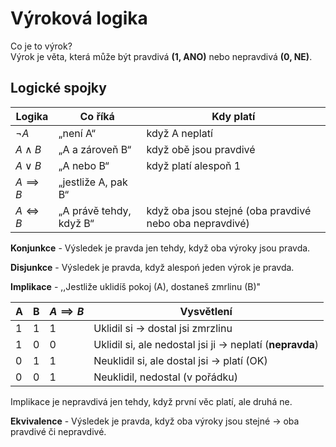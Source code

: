 # Výroková logika

Co je to výrok?  
Výrok je věta, která může být pravdivá **(1, ANO)** nebo nepravdivá **(0, NE)**.

## Logické spojky

| Logika          | Co říká                    | Kdy platí                     |
|-----------------|--------------------------|--------------------------------|
| $\lnot A$       | „není A“                   | když A neplatí                |
| $A \land B$     | „A a zároveň B“          | když obě jsou pravdivé         |
| $A \lor B$      | „A nebo B“               | když platí alespoň 1           |
| $A \implies B$  | „jestliže A, pak B“      |  |
| $A \iff B$      | „A právě tehdy, když B“  | když oba jsou stejné (oba pravdivé nebo oba nepravdivé) |


**Konjunkce** - Výsledek je pravda jen tehdy, když oba výroky jsou pravda.

**Disjunkce** - Výsledek je pravda, když alespoń jeden výrok je pravda.

**Implikace** - ,,Jestliže uklidíš pokoj (A), dostaneš zmrlinu (B)"

| A | B | $A \implies B$ | Vysvětlení                           |
|---|---|----------------|---------------------------------------|
| 1 | 1 | 1              | Uklidil si → dostal jsi zmrzlinu                        |
| 1 | 0 | 0              | Uklidil si, ale nedostal jsi ji → neplatí (**nepravda**)       |
| 0 | 1 | 1              | Neuklidil si, ale dostal jsi → platí (OK)                 |
| 0 | 0 | 1              | Neuklidil, nedostal (v pořádku)        |


Implikace je nepravdivá jen tehdy, když první věc platí, ale druhá ne.

**Ekvivalence** - Výsledek je pravda, když oba výroky jsou stejné → oba pravdivé či nepravdivé.